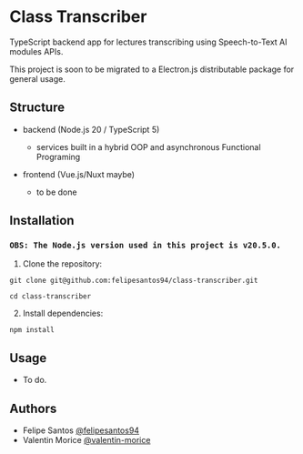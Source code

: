 # Class Transcriber

TypeScript backend app for lectures transcribing using Speech-to-Text AI modules APIs.

This project is soon to be migrated to a Electron.js distributable package for general usage.

## Structure

- backend (Node.js 20 / TypeScript 5)
  - services built in a hybrid OOP and asynchronous Functional Programing

- frontend (Vue.js/Nuxt maybe)
  - to be done

## Installation

### `OBS: The Node.js version used in this project is v20.5.0.`

1. Clone the repository:
   
`git clone git@github.com:felipesantos94/class-transcriber.git`

`cd class-transcriber`

2. Install dependencies:

`npm install`

## Usage

- To do.

## Authors

- Felipe Santos [@felipesantos94](https://github.com/felipesantos94)
- Valentin Morice [@valentin-morice](https://github.com/valentin-morice)
